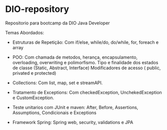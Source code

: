 # DIO-repository
Repositorio para bootcamp da DIO Java Developer

Temas Abordados:
- Estruturas de Repetição:
    Com if/else, while/do, do/while, for, foreach e array
    
- POO:
    Com chamada de metodos, herança, encapsulamento, overloading, overwriting e polimorfismo.
    Tipo e finalidade dos estados de classe (Static, Abstract, Interface)
    Modificadores de acesso ( public, privated e protected)
- Collections:
    Com list, map, set e streamAPI.
    
- Tratamento de Exceptions:
    Com checkedException, UnchekedException e CustomException.
    
- Teste unitarios com JUnit e maven:
    After, Before, Assertions, Assumptions, Condicionais e Exceptions

- Framework Spring:
    Spring web, security, validations e JPA
